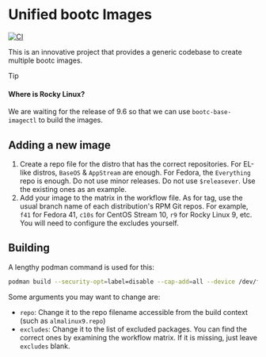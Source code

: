 # Unified bootc Images

[![CI](https://github.com/charles25565/unified-bootc-images/actions/workflows/ci.yml/badge.svg)](https://github.com/charles25565/unified-bootc-images/actions/workflows/ci.yml)

This is an innovative project that provides a generic codebase to create multiple bootc images.

> [!TIP]
> #### Where is Rocky Linux?
> We are waiting for the release of 9.6 so that we can use `bootc-base-imagectl` to build the images.

## Adding a new image

1. Create a repo file for the distro that has the correct repositories. For EL-like distros, `BaseOS` & `AppStream` are enough. For Fedora, the `Everything` repo is enough. Do not use minor releases. Do not use `$releasever`. Use the existing ones as an example.
2. Add your image to the matrix in the workflow file. As for tag, use the usual branch name of each distribution's RPM Git repos. For example, `f41` for Fedora 41, `c10s` for CentOS Stream 10, `r9` for Rocky Linux 9, etc. You will need to configure the excludes yourself.

## Building

A lengthy podman command is used for this:

```bash
podman build --security-opt=label=disable --cap-add=all --device /dev/fuse --build-arg=repo=repo --build-arg=excludes="excludes" -t localhost/your-bootc-image .
```

Some arguments you may want to change are:

* `repo`: Change it to the repo filename accessible from the build context (such as `almalinux9.repo`)
* `excludes`: Change it to the list of excluded packages. You can find the correct ones by examining the workflow matrix. If it is missing, just leave `excludes` blank.
